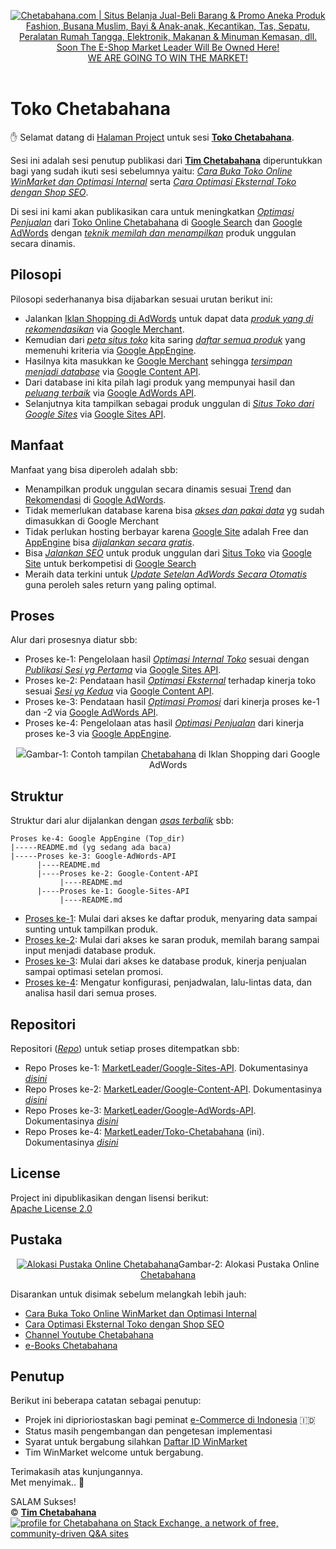 <p align="center"> 
<a href="https://chetabahana.com/">
<img src="https://chetabahana.files.wordpress.com/2018/04/logoweb.png" alt="Chetabahana.com | Situs Belanja Jual-Beli Barang & Promo Aneka Produk Fashion, Busana Muslim, Bayi & Anak-anak, Kecantikan, Tas, Sepatu, Peralatan Rumah Tangga, Elektronik, Makanan & Minuman Kemasan, dll. Soon The E-Shop Market Leader Will Be Owned Here!"><br />
WE ARE GOING TO WIN THE MARKET!
</a><br /><br />
</p>


# Toko Chetabahana

:hand: Selamat datang di [Halaman Project](https://github.com/MarketLeader) untuk sesi [**Toko Chetabahana**](https://github.com/MarketLeader/Toko-Chetabahana).

Sesi ini adalah sesi penutup publikasi dari 
[**Tim Chetabahana**](https://github.com/chetabahana) diperuntukkan bagi yang sudah ikuti sesi sebelumnya yaitu: [_Cara Buka Toko Online WinMarket dan Optimasi Internal_](https://chetabahana.blogspot.com/) serta [_Cara Optimasi Eksternal Toko dengan Shop SEO_](https://chetabahana.wordpress.com/).

Di sesi ini kami akan publikasikan cara untuk meningkatkan [_Optimasi Penjualan_](https://support.google.com/adwords/answer/6167176) dari [Toko Online Chetabahana](https://chetabahana.com/) di [Google Search](https://developers.google.com/search/) dan [Google AdWords](https://adwords.google.com/) dengan [_teknik memilah dan menampilkan_](#struktur) produk unggulan secara dinamis.

## Pilosopi
Pilosopi sederhananya bisa dijabarkan sesuai urutan berikut ini:
- Jalankan [Iklan Shopping di AdWords](https://chetabahana.wordpress.com/google-shopping/) untuk dapat data [_produk yang di rekomendasikan_](https://support.google.com/merchants/answer/6288242) via [Google Merchant](https://support.google.com/merchants/answer/188493).  
- Kemudian dari [_peta situs toko_](https://chetabahana.com/sitemap.xml) kita saring [_daftar semua produk_](https://chetabahana.com/product?p=1&c=0&l=60) yang memenuhi kriteria via [Google AppEngine](https://cloud.google.com/appengine/).  
- Hasilnya kita masukkan ke [Google Merchant](https://www.google.com/retail/solutions/merchant-center/) sehingga [_tersimpan menjadi database_](https://support.google.com/merchants/answer/7052112) via [Google Content API](https://developers.google.com/shopping-content/v2/quickstart).  
- Dari database ini kita pilah lagi produk yang mempunyai hasil dan [_peluang terbaik_](https://support.google.com/merchants/answer/7228489?hl=id) via [Google AdWords API](https://developers.google.com/adwords/api/docs/guides/start).  
- Selanjutnya kita tampilkan sebagai produk unggulan di [_Situs Toko dari Google Sites_](http://toko.chetabahana.com/) via [Google Sites API](https://developers.google.com/google-apps/sites/docs/developers_guide).  

## Manfaat
Manfaat yang bisa diperoleh adalah sbb:
- Menampilkan produk unggulan secara dinamis sesuai [Trend](https://support.google.com/adwords/answer/6325039?hl=id) dan [Rekomendasi](https://support.google.com/adwords/answer/3448398) di [Google AdWords](https://adwords.google.com/).
- Tidak memerlukan database karena bisa [_akses dan pakai data_](https://developers.google.com/shopping-content/v2/making-requests) yg sudah dimasukkan di Google Merchant
- Tidak perlukan hosting berbayar karena [Google Site](http://sites.google.com/) adalah Free dan [AppEngine](https://cloud.google.com/appengine/) bisa [_dijalankan secara gratis_](https://stackoverflow.com/questions/18101642/appengine-limit-the-number-of-instances/26654430#26654430).
- Bisa [_Jalankan SEO_](https://support.google.com/webmasters/answer/7451184) untuk produk unggulan dari [Situs Toko](https://chetabahana.com/) via [Google Site](http://toko.chetabahana.com/) untuk berkompetisi di [Google Search](https://www.google.com/search?q=chetabahana)
- Meraih data terkini untuk [_Update Setelan AdWords Secara Otomatis_](https://developers.google.com/adwords/api/docs/guides/start) guna peroleh sales return yang paling optimal.  

## Proses
 Alur dari prosesnya diatur sbb:
- Proses ke-1: Pengelolaan hasil [_Optimasi Internal Toko_](https://developers.google.com/search/docs/guides/) sesuai dengan [_Publikasi Sesi yg Pertama_](https://chetabahana.blogspot.com/) via [Google Sites API](https://developers.google.com/google-apps/sites/docs/developers_guide).
- Proses ke-2: Pendataan hasil [_Optimasi Eksternal_](https://support.google.com/webmasters/answer/40349) terhadap kinerja toko sesuai  [_Sesi yg Kedua_](https://chetabahana.wordpress.com/) via [Google Content API](https://developers.google.com/shopping-content/v2/quickstart).
- Proses ke-3: Pendataan hasil [_Optimasi Promosi_](https://support.google.com/adwords/answer/3455573?hl=id) dari kinerja proses ke-1 dan -2 via [Google AdWords API](https://developers.google.com/adwords/api/docs/guides/start).
- Proses ke-4: Pengelolaan atas hasil [_Optimasi Penjualan_](https://support.google.com/adwords/answer/6167176) dari kinerja proses ke-3 via [Google AppEngine](https://cloud.google.com/appengine/).
<p align="center"> 
<a href="https://chetabahana.com/product?l=60&o=harga&group=393"><img src="https://user-images.githubusercontent.com/36441664/38913079-10a00cea-4303-11e8-8138-4694115c4cf3.png"></a>Gambar-1: Contoh tampilan <a href=https://chetabahana.com>Chetabahana</a> di Iklan Shopping dari Google AdWords
</p>

## Struktur
Struktur dari alur dijalankan dengan [_asas terbalik_](https://en.wikipedia.org/wiki/Algorithm) sbb:
```
Proses ke-4: Google AppEngine (Top_dir)
|-----README.md (yg sedang ada baca)
|-----Proses ke-3: Google-AdWords-API
      |----README.md
      |----Proses ke-2: Google-Content-API
           |----README.md
      |----Proses ke-1: Google-Sites-API
           |----README.md
```
- [Proses ke-1](https://github.com/MarketLeader/Google-Sites-API#google-sites-api): Mulai dari akses ke daftar produk, menyaring data sampai sunting untuk tampilkan produk.
- [Proses ke-2](https://github.com/MarketLeader/Google-Content-API#google-content-api): Mulai dari akses ke saran produk, memilah barang sampai input menjadi database produk.
- [Proses ke-3](https://github.com/MarketLeader/Google-AdWords-API#google-adwords-api): Mulai dari akses ke database produk, kinerja penjualan sampai optimasi setelan promosi.
- [Proses ke-4](#proses): Mengatur konfigurasi, penjadwalan, lalu-lintas data, dan analisa hasil dari semua proses.


## Repositori
Repositori ([_Repo_](https://help.github.com/articles/create-a-repo/)) untuk setiap proses ditempatkan sbb:
- Repo Proses ke-1: [MarketLeader/Google-Sites-API](https://github.com/MarketLeader/Google-Sites-API). Dokumentasinya [_disini_](https://github.com/MarketLeader/Google-Sites-API/wiki)
- Repo Proses ke-2: [MarketLeader/Google-Content-API](https://github.com/MarketLeader/Google-Content-API). Dokumentasinya [_disini_](https://github.com/MarketLeader/Google-Content-API/wiki)
- Repo Proses ke-3: [MarketLeader/Google-AdWords-API](https://github.com/MarketLeader/Google-AdWords-API). Dokumentasinya [_disini_](https://github.com/MarketLeader/Google-AdWords-API/wiki)
- Repo Proses ke-4: [MarketLeader/Toko-Chetabahana](https://github.com/MarketLeader/Toko-Chetabahana) (ini). Dokumentasinya [_disini_](https://github.com/MarketLeader/Toko-Chetabahana/wiki)

## License
Project ini dipublikasikan dengan lisensi berikut:  
[Apache License 2.0](https://github.com/MarketLeader/Toko-Chetabahana/blob/master/LICENSE)

## Pustaka
<p align="center"> 
<a href="https://chetabahana.com/"><img src="https://user-images.githubusercontent.com/36441664/38942532-44c87736-4359-11e8-9ad4-56f7d2b68ced.png" alt="Alokasi Pustaka Online Chetabahana"></a>Gambar-2: Alokasi Pustaka Online <a href=https://chetabahana.com>Chetabahana</a>
</p>

Disarankan untuk disimak sebelum melangkah lebih jauh:  
- [Cara Buka Toko Online WinMarket dan Optimasi Internal](https://chetabahana.blogspot.com/)
- [Cara Optimasi Eksternal Toko dengan Shop SEO](https://chetabahana.wordpress.com/)
- [Channel Youtube Chetabahana](https://www.youtube.com/channel/UCZlPku9beXzdROCknYLuRNg?view_as=subscriber)
- [e-Books Chetabahana](https://www.scribd.com/user/401259110/Chetabahana)

## Penutup
Berikut ini beberapa catatan sebagai penutup:  
- Projek ini diprioriostaskan bagi peminat [e-Commerce di Indonesia](https://www.youtube.com/watch?v=dd__L8Jh2c4&t=25s) 🇮🇩
- Status masih pengembangan dan pengetesan implementasi
- Syarat untuk bergabung silahkan [Daftar ID WinMarket](https://www.winmarket.id/?b=01647234)
- Tim WinMarket welcome untuk bergabung.

Terimakasih atas kunjungannya.  
Met menyimak.. :pray:  

SALAM Sukses!  
:copyright: [**Tim Chetabahana**](https://github.com/chetabahana)  
[![profile for Chetabahana on Stack Exchange, a network of free, community-driven Q&amp;A sites](https://stackexchange.com/users/flair/5054985.png)](https://stackoverflow.com/users/4058484/chetabahana?tab=profile)   
